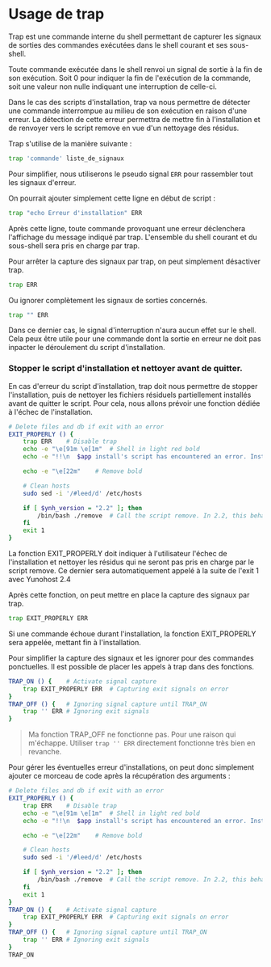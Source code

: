 # Usage de trap

Trap est une commande interne du shell permettant de capturer les signaux de sorties des commandes exécutées dans le shell courant et ses sous-shell.

Toute commande exécutée dans le shell renvoi un signal de sortie à la fin de son exécution. Soit 0 pour indiquer la fin de l'exécution de la commande, soit une valeur non nulle indiquant une interruption de celle-ci.

Dans le cas des scripts d'installation, trap va nous permettre de détecter une commande interrompue au milieu de son exécution en raison d'une erreur.
La détection de cette erreur permettra de mettre fin à l'installation et de renvoyer vers le script remove en vue d'un nettoyage des résidus.

Trap s'utilise de la manière suivante :

```bash
trap 'commande' liste_de_signaux
```

Pour simplifier, nous utiliserons le pseudo signal `ERR` pour rassembler tout les signaux d'erreur.

On pourrait ajouter simplement cette ligne en début de script :

```bash
trap "echo Erreur d'installation" ERR
```

Après cette ligne, toute commande provoquant une erreur déclenchera l'affichage du message indiqué par trap.
L'ensemble du shell courant et du sous-shell sera pris en charge par trap.

Pour arrêter la capture des signaux par trap, on peut simplement désactiver trap.

```bash
trap ERR
```

Ou ignorer complètement les signaux de sorties concernés.

```bash
trap "" ERR
```

Dans ce dernier cas, le signal d'interruption n'aura aucun effet sur le shell. Cela peux être utile pour une commande dont la sortie en erreur ne doit pas inpacter le déroulement du script d'installation.

### Stopper le script d'installation et nettoyer avant de quitter.
En cas d'erreur du script d'installation, trap doit nous permettre de stopper l'installation, puis de nettoyer les fichiers résiduels partiellement installés avant de quitter le script.
Pour cela, nous allons prévoir une fonction dédiée à l'échec de l'installation.

```bash
# Delete files and db if exit with an error
EXIT_PROPERLY () {
	trap ERR	# Disable trap
	echo -e "\e[91m \e[1m"	# Shell in light red bold
	echo -e "!!\n  $app install's script has encountered an error. Installation was cancelled.\n!!"

	echo -e "\e[22m"	# Remove bold

	# Clean hosts
	sudo sed -i '/#leed/d' /etc/hosts

	if [ $ynh_version = "2.2" ]; then
		/bin/bash ./remove	# Call the script remove. In 2.2, this behavior is not automatic.
	fi
	exit 1
}
```

La fonction EXIT_PROPERLY doit indiquer à l'utilisateur l'échec de l'installation et nettoyer les résidus qui ne seront pas pris en charge par le script remove. Ce dernier sera automatiquement appelé à la suite de l'exit 1 avec Yunohost 2.4

Après cette fonction, on peut mettre en place la capture des signaux par trap.

```bash
trap EXIT_PROPERLY ERR
```

Si une commande échoue durant l'installation, la fonction EXIT_PROPERLY sera appelée, mettant fin à l'installation.

Pour simplifier la capture des signaux et les ignorer pour des commandes ponctuelles. Il est possible de placer les appels à trap dans des fonctions.

```bash
TRAP_ON () {	# Activate signal capture
	trap EXIT_PROPERLY ERR	# Capturing exit signals on error
}
TRAP_OFF () {	# Ignoring signal capture until TRAP_ON
	trap '' ERR	# Ignoring exit signals
}
```

> Ma fonction TRAP_OFF ne fonctionne pas. Pour une raison qui m'échappe. Utiliser `trap '' ERR` directement fonctionne très bien en revanche.

Pour gérer les éventuelles erreur d'installations, on peut donc simplement ajouter ce morceau de code après la récupération des arguments :

```bash
# Delete files and db if exit with an error
EXIT_PROPERLY () {
	trap ERR	# Disable trap
	echo -e "\e[91m \e[1m"	# Shell in light red bold
	echo -e "!!\n  $app install's script has encountered an error. Installation was cancelled.\n!!"

	echo -e "\e[22m"	# Remove bold

	# Clean hosts
	sudo sed -i '/#leed/d' /etc/hosts

	if [ $ynh_version = "2.2" ]; then
		/bin/bash ./remove	# Call the script remove. In 2.2, this behavior is not automatic.
	fi
	exit 1
}
TRAP_ON () {	# Activate signal capture
	trap EXIT_PROPERLY ERR	# Capturing exit signals on error
}
TRAP_OFF () {	# Ignoring signal capture until TRAP_ON
	trap '' ERR	# Ignoring exit signals
}
TRAP_ON
```
